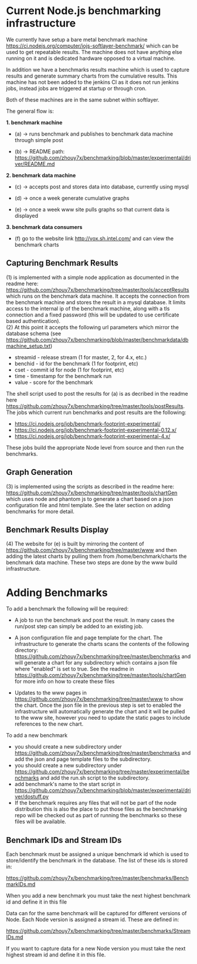 # Current Node.js benchmarking infrastructure

We currently have setup a bare metal benchmark machine
https://ci.nodejs.org/computer/iojs-softlayer-benchmark/ which can 
be used to get repeatable results.  The machine does not have anything
else running on it and is dedicated hardware opposed to a virtual
machine.

In addition we have a benchmarks results machine which is used to 
capture results and generate summary charts from the cumulative
results.  This machine has not been added to the jenkins CI as
it does not run jenkins jobs, instead jobs are triggered
at startup or through cron.

Both of these machines are in the same subnet within softlayer.

The general flow is:

**1. benchmark machine**

* (a) -> runs benchmark and publishes to benchmark data machine through simple post

* (b) -> README path:  https://github.com/zhouy7x/benchmarking/blob/master/experimental/driver/README.md

**2. benchmark data machine** 

* (c) -> accepts post and stores data into database, currently using mysql 

* (d) -> once a week generate cumulative graphs

* (e) -> once a week www site pulls graphs so that current data is displayed

**3. benchmark data consumers**

* (f) go to the website link http://vox.sh.intel.com/ and can view the benchmark charts


## Capturing Benchmark Results

(1) is implemented with a simple node application as documented in the 
readme here:  https://github.com/zhouy7x/benchmarking/tree/master/tools/acceptResults
which runs on the benchmark data machine.  It accepts the connection from
the benchmark machine and stores the result in a mysql database.
It limits access to the internal ip of the benchmark machine,
along with a tls connection and a fixed password (this will be updated to use
certificate based authentication).\
(2) At this point it accepts the following url
parameters which mirror the database schema (see 
https://github.com/zhouy7x/benchmarking/blob/master/benchmarkdata/dbmachine_setup.txt)

* streamid  - release stream (1 for master, 2, for 4.x, etc.)
* benchid   - id for the benchmark (1 for footprint, etc)
* cset      - commit id for node (1 for footprint, etc)
* time      - timestamp for the benchmark run
* value     - score for the benchmark

The shell script used to post the results for (a) is as decribed in the 
readme here https://github.com/zhouy7x/benchmarking/tree/master/tools/postResults.
The jobs which current run benchmarks and post results are the following:

* https://ci.nodejs.org/job/benchmark-footprint-experimental/
* https://ci.nodejs.org/job/benchmark-footprint-experimental-0.12.x/
* https://ci.nodejs.org/job/benchmark-footprint-experimental-4.x/

These jobs build the appropriate Node level from source and then 
run the benchmarks.


## Graph Generation

(3) is implemented using the scripts as described in the readme 
here: https://github.com/zhouy7x/benchmarking/tree/master/tools/chartGen which
uses node and phantom js to generate a chart based on a json configuration file
and html template.  See the later section on adding benchmarks for more detail.

## Benchmark Results Display

(4) The website for (e) is built by mirroring the content of 
https://github.com/zhouy7x/benchmarking/tree/master/www and then adding
the latest charts by pulling them from /home/benchmark/charts the benchmark
data machine. These two steps are done by the www build infrastructure.


# Adding Benchmarks

To add a benchmark the following will be required:

* A job to run the benchmark and post the result.  In many cases the 
  run/post step can simply be added to an existing job.

* A json configuration file and page template for the chart.  The 
 infrastructure to generate the charts scans the contents of the
 following directory:
 https://github.com/zhouy7x/benchmarking/tree/master/benchmarks 
 and will generate a chart for any subdirectory which contains
 a json file where "enabled" is set to true. See the readme in
 https://github.com/zhouy7x/benchmarking/tree/master/tools/chartGen
 for more info on how to create these files

* Updates to the www pages in
  https://github.com/zhouy7x/benchmarking/tree/master/www
  to show the chart. Once the json file in the previous step
  is set to enabled the infrastructure will automatically
  generate the chart and it will be pulled to the www
  site, however you need to update the static pages to 
  include references to the new chart.

To add a new benchmark 
* you should create a new subdirectory 
under https://github.com/zhouy7x/benchmarking/tree/master/benchmarks
and add the json and page template files to the subdirectory.
* you should create a new subdirectory under 
https://github.com/zhouy7x/benchmarking/tree/master/experimental/benchmarks 
and add the run.sh script to the subdirectory.
* add benchmark's name to the start script in 
https://github.com/zhouy7x/benchmarking/blob/master/experimental/driver/dostuff.py
* If the benchmark requires any files that will not be part
of the node distribution this is also the place to put those
files as the benchmarking repo will be checked out as part of
running the benchmarks so these files will be available.

## Benchmark IDs and Stream IDs

Each benchmark must be assigned a unique benchmark id which 
is used to store/identify the benchmark  in the database. The
list of these ids is stored in:

https://github.com/zhouy7x/benchmarking/tree/master/benchmarks/BenchmarkIDs.md

When you add a new benchmark you must take the next highest
benchmark id and define it in this file

Data can for the same benchmark will be captured for 
different versions of Node.  Each Node version is assigned a
stream id.  These are defined in:

https://github.com/zhouy7x/benchmarking/tree/master/benchmarks/StreamIDs.md

If you want to capture data for a new Node version you must
take the next highest stream id and define it in this file.

